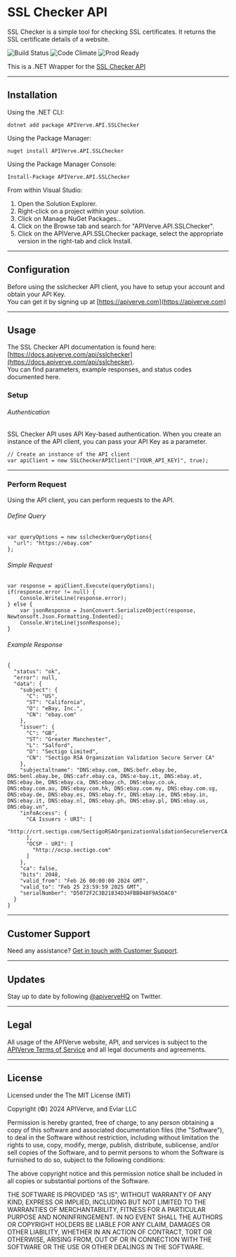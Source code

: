 SSL Checker API
============

SSL Checker is a simple tool for checking SSL certificates. It returns the SSL certificate details of a website.

![Build Status](https://img.shields.io/badge/build-passing-green)
![Code Climate](https://img.shields.io/badge/maintainability-B-purple)
![Prod Ready](https://img.shields.io/badge/production-ready-blue)

This is a .NET Wrapper for the [SSL Checker API](https://apiverve.com/marketplace/api/sslchecker)

---

## Installation

Using the .NET CLI:
```
dotnet add package APIVerve.API.SSLChecker
```

Using the Package Manager:
```
nuget install APIVerve.API.SSLChecker
```

Using the Package Manager Console:
```
Install-Package APIVerve.API.SSLChecker
```

From within Visual Studio:

1. Open the Solution Explorer.
2. Right-click on a project within your solution.
3. Click on Manage NuGet Packages...
4. Click on the Browse tab and search for "APIVerve.API.SSLChecker".
5. Click on the APIVerve.API.SSLChecker package, select the appropriate version in the right-tab and click Install.


---

## Configuration

Before using the sslchecker API client, you have to setup your account and obtain your API Key.  
You can get it by signing up at [https://apiverve.com](https://apiverve.com)

---

## Usage

The SSL Checker API documentation is found here: [https://docs.apiverve.com/api/sslchecker](https://docs.apiverve.com/api/sslchecker).  
You can find parameters, example responses, and status codes documented here.

### Setup

###### Authentication
SSL Checker API uses API Key-based authentication. When you create an instance of the API client, you can pass your API Key as a parameter.

```
// Create an instance of the API client
var apiClient = new SSLCheckerAPIClient("[YOUR_API_KEY]", true);
```

---


### Perform Request
Using the API client, you can perform requests to the API.

###### Define Query

```
var queryOptions = new sslcheckerQueryOptions{
  "url": "https://ebay.com"
};
```

###### Simple Request

```
var response = apiClient.Execute(queryOptions);
if(response.error != null) {
	Console.WriteLine(response.error);
} else {
    var jsonResponse = JsonConvert.SerializeObject(response, Newtonsoft.Json.Formatting.Indented);
    Console.WriteLine(jsonResponse);
}
```

###### Example Response

```
{
  "status": "ok",
  "error": null,
  "data": {
    "subject": {
      "C": "US",
      "ST": "California",
      "O": "eBay, Inc.",
      "CN": "ebay.com"
    },
    "issuer": {
      "C": "GB",
      "ST": "Greater Manchester",
      "L": "Salford",
      "O": "Sectigo Limited",
      "CN": "Sectigo RSA Organization Validation Secure Server CA"
    },
    "subjectaltname": "DNS:ebay.com, DNS:befr.ebay.be, DNS:benl.ebay.be, DNS:cafr.ebay.ca, DNS:e-bay.it, DNS:ebay.at, DNS:ebay.be, DNS:ebay.ca, DNS:ebay.ch, DNS:ebay.co.uk, DNS:ebay.com.au, DNS:ebay.com.hk, DNS:ebay.com.my, DNS:ebay.com.sg, DNS:ebay.de, DNS:ebay.es, DNS:ebay.fr, DNS:ebay.ie, DNS:ebay.in, DNS:ebay.it, DNS:ebay.nl, DNS:ebay.ph, DNS:ebay.pl, DNS:ebay.us, DNS:ebay.vn",
    "infoAccess": {
      "CA Issuers - URI": [
        "http://crt.sectigo.com/SectigoRSAOrganizationValidationSecureServerCA.crt"
      ],
      "OCSP - URI": [
        "http://ocsp.sectigo.com"
      ]
    },
    "ca": false,
    "bits": 2048,
    "valid_from": "Feb 26 00:00:00 2024 GMT",
    "valid_to": "Feb 25 23:59:59 2025 GMT",
    "serialNumber": "D5072F2C3B21834D34FBB048F9A5DAC0"
  }
}
```

---

## Customer Support

Need any assistance? [Get in touch with Customer Support](https://apiverve.com/contact).

---

## Updates
Stay up to date by following [@apiverveHQ](https://twitter.com/apiverveHQ) on Twitter.

---

## Legal

All usage of the APIVerve website, API, and services is subject to the [APIVerve Terms of Service](https://apiverve.com/terms) and all legal documents and agreements.

---

## License
Licensed under the The MIT License (MIT)

Copyright (&copy;) 2024 APIVerve, and Evlar LLC

Permission is hereby granted, free of charge, to any person obtaining a copy of this software and associated documentation files (the "Software"), to deal in the Software without restriction, including without limitation the rights to use, copy, modify, merge, publish, distribute, sublicense, and/or sell copies of the Software, and to permit persons to whom the Software is furnished to do so, subject to the following conditions:

The above copyright notice and this permission notice shall be included in all copies or substantial portions of the Software.

THE SOFTWARE IS PROVIDED "AS IS", WITHOUT WARRANTY OF ANY KIND, EXPRESS OR IMPLIED, INCLUDING BUT NOT LIMITED TO THE WARRANTIES OF MERCHANTABILITY, FITNESS FOR A PARTICULAR PURPOSE AND NONINFRINGEMENT. IN NO EVENT SHALL THE AUTHORS OR COPYRIGHT HOLDERS BE LIABLE FOR ANY CLAIM, DAMAGES OR OTHER LIABILITY, WHETHER IN AN ACTION OF CONTRACT, TORT OR OTHERWISE, ARISING FROM, OUT OF OR IN CONNECTION WITH THE SOFTWARE OR THE USE OR OTHER DEALINGS IN THE SOFTWARE.